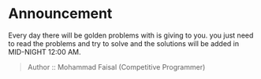 # Announcement
Every day there will be golden problems with is giving to you. you just need to read the problems and try to solve and the solutions will be added in MID-NIGHT 12:00 AM. 
> Author :: Mohammad Faisal (Competitive Programmer)
